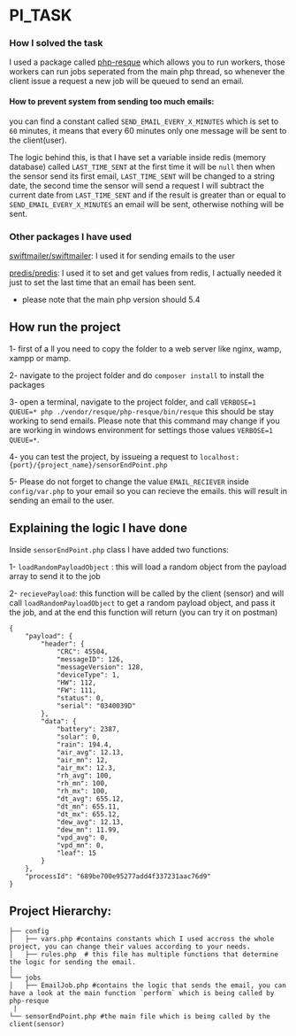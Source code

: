 # PI_TASK

### How I solved the task
I used a package called [php-resque](https://github.com/resque/php-resque) which allows you to run workers, those workers can run jobs seperated from the main php thread, so whenever the client issue a request a new  job will be queued to send  an email.

#### How to prevent system from sending too much emails:
you can find a constant called `SEND_EMAIL_EVERY_X_MINUTES` which is set to `60` minutes, it means that every 60 minutes only one message will be sent to the client(user).

The logic behind this, is that I have set a variable inside redis (memory database) called `LAST_TIME_SENT` at the first time it will be `null` then when the sensor send its first email, `LAST_TIME_SENT` will be changed to a string date, the second time the sensor will send a request I will subtract the current date from `LAST_TIME_SENT` and if the result is greater than or equal to  `SEND_EMAIL_EVERY_X_MINUTES` an email will be sent, otherwise nothing will be sent.



### Other packages I have used

[swiftmailer/swiftmailer](https://github.com/swiftmailer/swiftmailer): I used it for sending emails to the user

[predis/predis](https://github.com/predis/predis): I used it to set and get values from  redis, I actually needed it just to set the last time that an email has been sent.

- please note that the main php version should 5.4

## How run the project

1- first of a ll you need to copy the folder to a web server like  nginx, wamp, xampp or mamp.

2- navigate to the project folder and do `composer install` to  install the packages

3- open a terminal, navigate to the project folder, and call
`VERBOSE=1 QUEUE=* php ./vendor/resque/php-resque/bin/resque`  this should be stay working to send emails. Please note that this command may change if you are working in windows environment for settings those values `VERBOSE=1 QUEUE=*`.

4- you can test  the  project, by issueing a  request to
`localhost:{port}/{project_name}/sensorEndPoint.php`

5- Please do not forget to change the value `EMAIL_RECIEVER` inside `config/var.php` to  your email so you can recieve the emails.
this will result in sending an email to the user.

## Explaining the logic I have done

Inside `sensorEndPoint.php` class I have added two functions:

1- `loadRandomPayloadObject` : this will load a  random object from the payload array to send it to the job

2-  `recievePayload`: this function will be called by the client (sensor) and will call
`loadRandomPayloadObject` to get a random payload object, and pass it the job, and at the end this function will return (you can try it on postman)
```
{
    "payload": {
        "header": {
            "CRC": 45504,
            "messageID": 126,
            "messageVersion": 128,
            "deviceType": 1,
            "HW": 112,
            "FW": 111,
            "status": 0,
            "serial": "0340039D"
        },
        "data": {
            "battery": 2387,
            "solar": 0,
            "rain": 194.4,
            "air_avg": 12.13,
            "air_mn": 12,
            "air_mx": 12.3,
            "rh_avg": 100,
            "rh_mn": 100,
            "rh_mx": 100,
            "dt_avg": 655.12,
            "dt_mn": 655.11,
            "dt_mx": 655.12,
            "dew_avg": 12.13,
            "dew_mn": 11.99,
            "vpd_avg": 0,
            "vpd_mn": 0,
            "leaf": 15
        }
    },
    "processId": "689be700e95277add4f337231aac76d9"
}
```
## Project Hierarchy:
    ├── config
    │   ├── vars.php #contains constants which I used accross the whole project, you can change their values according to your needs.
    │   ├── rules.php  # this file has multiple functions that determine the logic for sending the email.
    │
    └── jobs
    │   ├── EmailJob.php #contains the logic that sends the email, you can have a look at the main function `perform` which is being called by php-resque
     |
    └── sensorEndPoint.php #the main file which is being called by the client(sensor)


